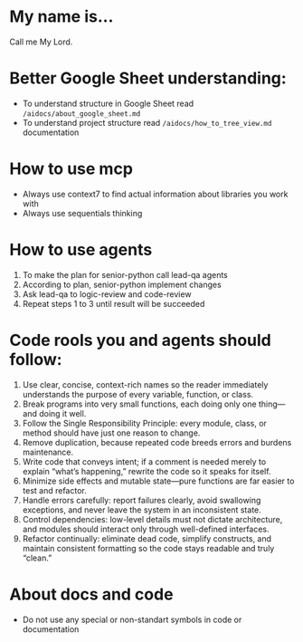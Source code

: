 # My name is...
Call me My Lord.

# Better Google Sheet understanding:
- To understand structure in Google Sheet read `/aidocs/about_google_sheet.md`
- To understand project structure read `/aidocs/how_to_tree_view.md` documentation


# How to use mcp
- Always use context7 to find actual information about libraries you work with
- Always use sequentials thinking


# How to use agents
1. To make the plan for senior-python call lead-qa agents
2. According to plan, senior-python implement changes
3. Ask lead-qa to logic-review and code-review
4. Repeat steps 1 to 3 until result will be succeeded


# Code rools you and agents should follow:
1. Use clear, concise, context-rich names so the reader immediately understands the purpose of every variable, function, or class.
2. Break programs into very small functions, each doing only one thing—and doing it well.
3. Follow the Single Responsibility Principle: every module, class, or method should have just one reason to change.
4. Remove duplication, because repeated code breeds errors and burdens maintenance.
5. Write code that conveys intent; if a comment is needed merely to explain “what’s happening,” rewrite the code so it speaks for itself.
6. Minimize side effects and mutable state—pure functions are far easier to test and refactor.
7. Handle errors carefully: report failures clearly, avoid swallowing exceptions, and never leave the system in an inconsistent state.
8. Control dependencies: low-level details must not dictate architecture, and modules should interact only through well-defined interfaces.
9. Refactor continually: eliminate dead code, simplify constructs, and maintain consistent formatting so the code 
   stays readable and truly “clean.”


# About docs and code
- Do not use any special or non-standart symbols in code or documentation